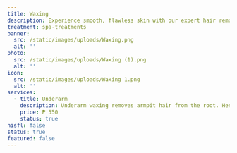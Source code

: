 ```yaml
---
title: Waxing
description: Experience smooth, flawless skin with our expert hair removal treatments, designed to deliver long-lasting results with minimal discomfort. At Luks Spa and Aesthetics, we utilize the latest technology to offer safe and effective solutions for unwanted hair, whether through laser treatments or other advanced methods. Our skilled professionals ensure a precise and gentle approach, leaving your skin soft, silky, and beautifully hair-free. Enjoy the confidence of perfectly smooth skin in the luxurious comfort of our spa.
treatment: spa-treatments
banner:
  src: /static/images/uploads/Waxing.png
  alt: ''
photo:
  src: /static/images/uploads/Waxing (1).png
  alt: ''
icon:
  src: /static/images/uploads/Waxing 1.png
  alt: ''
services:
  - title: Underarm
    description: Underarm waxing removes armpit hair from the root. Hence, it adds to your skin's glow, as well as keeps the skin hair-free for more than four weeks.
    price: ₱ 550
    status: true
nisfl: false
status: true
featured: false
---
```


